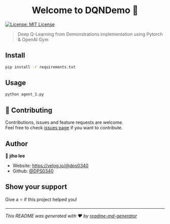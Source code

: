 <h1 align="center">Welcome to DQNDemo 👋</h1>
<p>
  <a href="#" target="_blank">
    <img alt="License: MIT License" src="https://img.shields.io/badge/License-MIT License-yellow.svg" />
  </a>
</p>

> Deep Q-Learning from Demonstrations implementation using Pytorch & OpenAI Gym

## Install

```sh
pip install -r requirements.txt
```

## Usage

```sh
python agent_1.py
```

## 🤝 Contributing

Contributions, issues and feature requests are welcome.<br />
Feel free to check [issues page](https://github.com/DPS0340/DQNDemo/issues) if you want to contribute.<br />

## Author

👤 **jiho lee**

* Website: https://velog.io/@dps0340
* Github: [@DPS0340](https://github.com/DPS0340)

## Show your support

Give a ⭐️ if this project helped you!

***
_This README was generated with ❤️ by [readme-md-generator](https://github.com/kefranabg/readme-md-generator)_